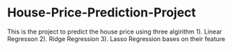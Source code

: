 # House-Price-Prediction-Project
This is the project to predict the house price using three algirithm
1). Linear Regresson
2). Ridge Regression
3). Lasso Regression
bases on their feature
